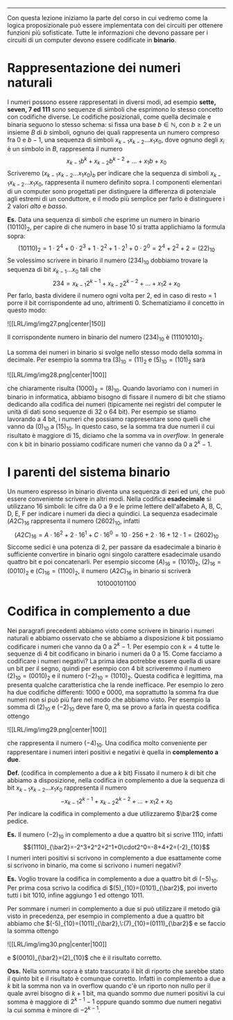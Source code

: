 ----
Con questa lezione iniziamo la parte del corso in cui vedremo come la logica proposizionale può essere implementata con dei circuiti per ottenere funzioni più sofisticate.
Tutte le informazioni che devono passare per i circuiti di un computer devono essere codificate in **binario**.

# Rappresentazione dei numeri naturali
I numeri possono essere rappresentati in diversi modi, ad esempio **sette, seven, 7 ed 111** sono sequenze di simboli che esprimono lo stesso concetto con codifiche diverse.
Le codifiche posizionali, come quella decimale e binaria seguono lo stesso schema: si fissa una base $b \in \mathbb N$, con $b \geq 2$ e un insieme $B$ di $b$ simboli, ognuno dei quali rappresenta un numero compreso fra $0$ e $b-1$, una sequenza di simboli $x_{k-1}x_{k-2}...x_{1}x_{0}$, dove ognuno degli $x_{i}$ è un simbolo in $B$, rappresenta il numero 
$$x_{k-1}b^{k}+x_{k-2}b^{k-2}+...+x_{1}b+x_{0}$$ 
Scriveremo $(x_{k-1}x_{k-2}...x_{1}x_{0})_b$ per indicare che la sequenza di simboli $x_{k-1}x_{k-2}...x_{1}x_{0}$, rappresenta il numero definito sopra.
I componenti elementari di un computer sono progettati per distinguere la differenza di potenziale agli estremi di un conduttore, e il modo più semplice per farlo è distinguere i 2 valori *alto* e *basso*.

**Es.**
Data una sequenza di simboli che esprime un numero in binario $(10110)_2$, per capire di che numero in base 10 si tratta applichiamo la formula sopra: 
$$(10110)_2=1\cdot2^4+0\cdot2^3+1\cdot2^2+1\cdot2^1+0\cdot2^0=2^4+2^2+2=(22)_{10}$$
Se volessimo scrivere in binario il numero $(234)_{10}$ dobbiamo trovare la sequenza di bit $x_{k-1}...x_{0}$ tali che $$234 = x_{k-1}2^{k-1}+x_{k-2}2^{k-2}+...+x_{1}2+x_{0}$$
Per farlo, basta dividere il numero ogni volta per 2, ed in caso di resto = 1 porre il bit corrispondente ad uno, altrimenti 0.
Schematiziamo il concetto in questo modo:

![[LRL/img/img27.png|center|150]]

Il corrispondente numero in binario del numero $(234)_{10}$ è $(11101010)_{2}$.

La somma dei numeri in binario si svolge nello stesso modo della somma in decimale. Per esempio la somma tra $(3)_{10}=(11)_{2}$ e $(5)_{10}=(101)_{2}$ sarà

![[LRL/img/img28.png|center|100]]

che chiaramente risulta $(1000)_{2}=(8)_{10}$.
Quando lavoriamo con i numeri in binario in informatica, abbiamo bisogno di fissare il numero di bit che stiamo dedicando alla codifica dei numeri (tipicamente nei registri del computer le unità di dati sono sequenze di 32 o 64 bit). Per esempio se stiamo lavorando a 4 bit, i numeri che possiamo rappresentare sono quelli che vanno da $(0)_{10}$ a $(15)_{10}$. In questo caso, se la somma tra due numeri il cui risultato è maggiore di 15, diciamo che la somma va in *overflow*. In generale con k bit in binario possiamo codificare numeri che vanno da $0$ a $2^k-1$.

# I parenti del sistema binario
Un numero espresso in binario diventa una sequenza di zeri ed uni, che può essere conveniente scrivere in altri modi.
Nella codifica **esadecimale** si utilizzano 16 simboli: le cifre da 0 a 9 e le prime lettere dell'alfabeto A, B, C, D, E, F per indicare i numeri da dieci a quindici.
La sequenza esadecimale $(A2C)_{16}$ rappresenta il numero $(2602)_{10}$, infatti $$(A2C)_{16}=A\cdot16^{2}+2\cdot16^{1}+C\cdot16^{0}=10\cdot256+2\cdot16+12\cdot1=(2602)_{10}$$
Siccome sedici è una potenza di 2, per passare da esadecimale a binario è sufficiente convertire in binario ogni singolo carattere esadecimale usando quattro bit e poi concatenarli. Per esempio siccome $(A)_{16}=(1010)_{2}$, $(2)_{16}=(0010)_{2}$ e $(C)_{16}=(1100)_{2}$, il numero $(A2C)_{16}$ in binario si scriverà
$$101000101100$$

# Codifica in complemento a due
Nei paragrafi precedenti abbiamo visto come scrivere in binario i numeri naturali e abbiamo osservato che se abbiamo a disposizione $k$ bit possiamo codificare i numeri che vanno da $0$ a $2^{k}-1$. Per esempio con $k=4$ tutte le sequenze di 4 bit codificano in binario i numeri da 0 a 15. Come facciamo a codificare i numeri negativi?
La prima idea potrebbe essere quella di usare un bit per il segno, quindi per esempio con 4 bit scriveremmo il numero $(2)_{10}=(0010)_{2}$ e il numero $(-2)_{10}=(1010)_{2}$. Questa codifica è legittima, ma presenta qualche caratteristica che la rende inefficace. Per esempio lo zero ha due codifiche differenti: 1000 e 0000, ma soprattutto la somma fra due numeri non si può più fare nel modo che abbiamo visto. Per esempio la somma di $(2)_{10}$ e $(-2)_{10}$ deve fare 0, ma se provo a farla in questa codifica ottengo

![[LRL/img/img29.png|center|100]]

che rappresenta il numero $(-4)_{10}$. Una codifica molto conveniente per rappresentare i numeri interi positivi e negativi è quella in **complemento a due**.

**Def.** (codifica in complemento a due a $k$ bit)
Fissato il numero $k$ di bit che abbiamo a disposizione, nella codifica in complemento a due la sequenza di bit $x_{k-1}x_{k-2}...x_{1}x_{0}$ rappresenta il numero 
$$-x_{k-1}2^{k-1}+x_{k-2}2^{k-2}+...+x_{1}2+x_{0}$$
Per indicare la codifica in complemento a due utilizzaremo $\bar2$ come pedice.

**Es.**
Il numero $(-2)_{10}$ in complemento a due a quattro bit si scrive $1110$, infatti 
$$(1110)_{\bar2}=-2^3+2^2+2^1+0\cdot2^0=-8+4+2=(-2)_{10}$$
I numeri interi positivi si scrivono in complemento a due esattamente come si scrivono in binario, ma come si scrivono i numeri negativi? 

**Es.**
Voglio trovare la codifica in complemento a due a quattro bit di $(-5)_{10}$. Per prima cosa scrivo la codifica di $(5)_{10}=(0101)_{\bar2}$, poi inverto tutti i bit $1010$, infine aggiungo 1 ed ottengo 1011.

Per sommare i numeri in complemento a due si può utilizzare il metodo già visto in precedenza, per esempio in complemento a due a quattro bit abbiamo che $(-5)_{10}=(1011)_{\bar2},\:(7)_{10}=(0111)_{\bar2}$ e se faccio la somma ottengo 

![[LRL/img/img30.png|center|100]]

e $(0010)_{\bar2}=(2)_{10}$ che è il risultato corretto.

**Oss.**
Nella somma sopra è stato trascurato il bit di riporto che sarebbe stato il quinto bit e il risultato è comunque corretto. Infatti in complemento a due a $k$ bit la somma non va in overflow quando c'è un riporto non nullo per il quale avrei bisogno di $k+1$ bit, ma quando sommo due numeri positivi la cui somma è maggiore di $2^{k-1}-1$ oppure quando sommo due numeri negativi la cui somma è minore di $-2^{k-1}$.

